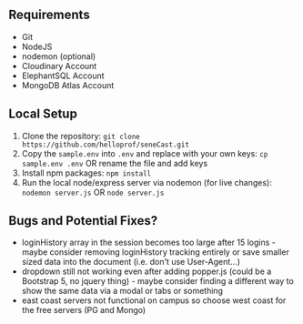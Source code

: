 ## Requirements
- Git 
- NodeJS
- nodemon (optional)
- Cloudinary Account
- ElephantSQL Account
- MongoDB Atlas Account

## Local Setup
1. Clone the repository: `git clone https://github.com/helloprof/seneCast.git`
2. Copy the `sample.env` into `.env` and replace with your own keys: `cp sample.env .env` OR rename the file and add keys
3. Install npm packages: `npm install`
4. Run the local node/express server via nodemon (for live changes): `nodemon server.js` OR `node server.js`

## Bugs and Potential Fixes?
- loginHistory array in the session becomes too large after 15 logins - maybe consider removing loginHistory tracking entirely or save smaller sized data into the document (i.e. don't use User-Agent...)
- dropdown still not working even after adding popper.js (could be a Bootstrap 5, no jquery thing) - maybe consider finding a different way to show the same data via a modal or tabs or something
- east coast servers not functional on campus so choose west coast for the free servers (PG and Mongo)